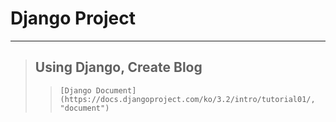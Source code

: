 # Django Project
***
> ## Using Django, Create Blog
>   >```
>   > [Django Document](https://docs.djangoproject.com/ko/3.2/intro/tutorial01/, "document")
>   > 
>   >```
